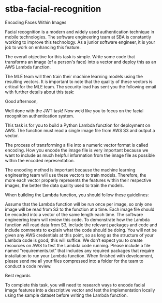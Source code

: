 # stba-facial-recognition
Encoding Faces Within Images

Facial recognition is a modern and widely used authentication technique in mobile technologies. The software engineering team at SBA is constantly working to improve this technology. As a junior software engineer, it is your job to work on enhancing this feature.

The overall objective for this task is simple. Write some code that transforms an image (of a person's face) into a vector and deploy this as an AWS Lambda function.

The MLE team will then train their machine learning models using the resulting vectors. It is important to note that the quality of these vectors is critical for the MLE team. The security lead has sent you the following email with further details about this task:

Good afternoon,

Well done with the JWT task! Now we’d like you to focus on the facial recognition authentication system.

This task is for you to build a Python Lambda function for deployment on AWS. The function must read a single image file from AWS S3 and output a vector.

The process of transforming a file into a numeric vector format is called encoding. How you encode the image file is very important because we want to include as much helpful information from the image file as possible within the encoded representation.

The encoding method is important because the machine learning engineering team will use these vectors to train models. Therefore, the more each vector properly represents the features within their respective images, the better the data quality used to train the models.

When building the Lambda function, you should follow these guidelines:

Assume that the Lambda function will be run once per image, so only one image will be read from S3 to the function at a time.
Each image file should be encoded into a vector of the same length each time.
The software engineering team will review this code. To demonstrate how the Lambda function will read data from S3, include the relevant packages and code and include comments to explain what the code should be doing.
You will not be given any AWS credentials at this point, so as long as the structure of your Lambda code is good, this will suffice. We don’t expect you to create resources on AWS to test the Lambda code running.
Please include a file named “requirements.txt” that includes any required packages that require installation to run your Lambda function.
When finished with development, please send me all your files compressed into a folder for the team to conduct a code review.

Best regards

To complete this task, you will need to research ways to encode facial image features into a descriptive vector and test the implementation locally using the sample dataset before writing the Lambda function.


